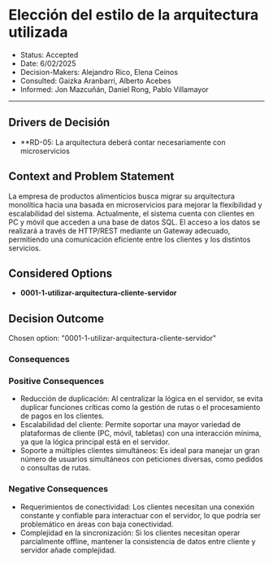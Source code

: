 # Elección del estilo de la arquitectura utilizada
* Status: Accepted
* Date: 6/02/2025
* Decision-Makers: Alejandro Rico, Elena Ceinos
* Consulted: Gaizka Aranbarri, Alberto Acebes
* Informed: Jon Mazcuñán, Daniel Rong, Pablo Villamayor
---
## Drivers de Decisión
* **RD-05: La arquitectura deberá contar necesariamente con microservicios
## Context and Problem Statement
La empresa de productos alimenticios busca migrar su arquitectura monolítica hacia una basada en microservicios para mejorar la flexibilidad y escalabilidad del sistema. Actualmente, el sistema cuenta con clientes en PC y móvil que acceden a una base de datos SQL. El acceso a los datos se realizará a través de HTTP/REST mediante un Gateway adecuado, permitiendo una comunicación eficiente entre los clientes y los distintos servicios.
 

## Considered Options

* **0001-1-utilizar-arquitectura-cliente-servidor**

## Decision Outcome

Chosen option: "0001-1-utilizar-arquitectura-cliente-servidor"

### Consequences

### Positive Consequences

* Reducción de duplicación: Al centralizar la lógica en el servidor, se evita duplicar funciones críticas como la gestión de rutas o el procesamiento de pagos en los clientes.
* Escalabilidad del cliente: Permite soportar una mayor variedad de plataformas de cliente (PC, móvil, tabletas) con una interacción mínima, ya que la lógica principal está en el servidor.
* Soporte a múltiples clientes simultáneos: Es ideal para manejar un gran número de usuarios simultáneos con peticiones diversas, como pedidos o consultas de rutas.


### Negative Consequences

* Requerimientos de conectividad: Los clientes necesitan una conexión constante y confiable para interactuar con el servidor, lo que podría ser problemático en áreas con baja conectividad.
* Complejidad en la sincronización: Si los clientes necesitan operar parcialmente offline, mantener la consistencia de datos entre cliente y servidor añade complejidad.
